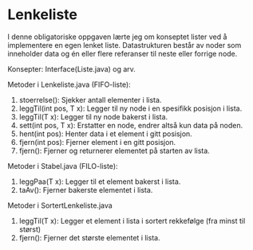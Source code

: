 # Lenkeliste
I denne obligatoriske oppgaven lærte jeg om konseptet lister ved å implementere en egen lenket liste. 
Datastrukturen består av noder som inneholder data og én eller flere referanser til neste eller forrige node.

Konsepter: Interface(Liste.java) og arv.

Metoder i Lenkeliste.java (FIFO-liste):
1. stoerrelse(): Sjekker antall elementer i lista.
2. leggTil(int pos, T x): Legger til ny node i en spesifikk posisjon i lista.
3. leggTil(T x): Legger til ny node bakerst i lista.
4. sett(int pos, T x): Erstatter en node, endrer altså kun data på noden. 
5. hent(int pos): Henter data i et element i gitt posisjon.
6. fjern(int pos): Fjerner element i en gitt posisjon.
7. fjern(): Fjerner og returnerer elementet på starten av lista. 

Metoder i Stabel.java (FILO-liste):
1. leggPaa(T x): Legger til et element bakerst i lista.
2. taAv(): Fjerner bakerste elementet i lista. 

Metoder i SortertLenkeliste.java 
1. leggTil(T x): Legger et element i lista i sortert rekkefølge (fra minst til størst)
2. fjern(): Fjerner det største elementet i lista.

